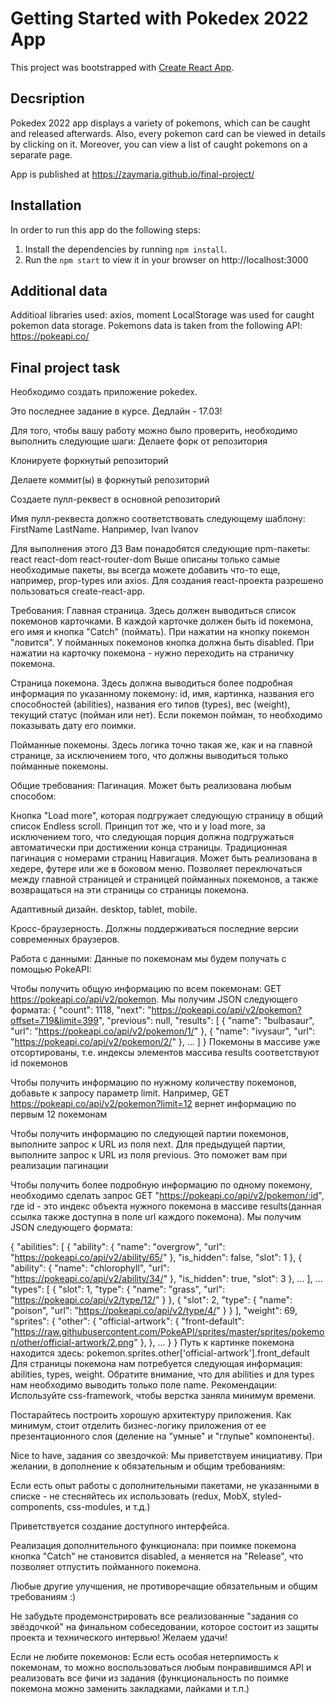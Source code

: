 # Getting Started with Pokedex 2022 App

This project was bootstrapped with [Create React App](https://github.com/facebook/create-react-app).

## Decsription

Pokedex 2022 app displays a variety of pokemons, which can be caught and released afterwards.
Also, every pokemon card can be viewed in details by clicking on it. Moreover, you can view a list of caught pokemons on a separate page.

App is published at https://zaymaria.github.io/final-project/

## Installation

In order to run this app do the following steps:

1. Install the dependencies by running `npm install`.
2. Run the `npm start` to view it in your browser on http://localhost:3000


## Additional data

Additioal libraries used: axios, moment
LocalStorage was used for caught pokemon data storage.
Pokemons data is taken from the following API: https://pokeapi.co/


## Final project task

Необходимо создать приложение pokedex.

Это последнее задание в курсе. Дедлайн - 17.03!

Для того, чтобы вашу работу можно было проверить, необходимо выполнить следующие шаги:
Делаете форк от репозитория

Клонируете форкнутый репозиторий

Делаете коммит(ы) в форкнутый репозиторий

Создаете пулл-реквест в основной репозиторий

Имя пулл-реквеста должно соответствовать следующему шаблону: FirstName LastName. Например, Ivan Ivanov

Для выполнения этого ДЗ Вам понадобятся следующие npm-пакеты:
react
react-dom
react-router-dom
Выше описаны только самые необходимые пакеты, вы всегда можете добавить что-то еще, например, prop-types или axios. Для создания react-проекта разрешено пользоваться create-react-app.

Требования:
Главная страница. Здесь должен выводиться список покемонов карточками. В каждой карточке должен быть id покемона, его имя и кнопка "Catch" (поймать). При нажатии на кнопку покемон "ловится". У пойманных покемонов кнопка должна быть disabled. При нажатии на карточку покемона - нужно переходить на страничку покемона.

Страница покемона. Здесь должна выводиться более подробная информация по указанному покемону: id, имя, картинка, названия его способностей (abilities), названия его типов (types), вес (weight), текущий статус (пойман или нет). Если покемон пойман, то необходимо показывать дату его поимки.

Пойманные покемоны. Здесь логика точно такая же, как и на главной странице, за исключением того, что должны выводиться только пойманные покемоны.

Общие требования:
Пагинация. Может быть реализована любым способом:

Кнопка "Load more", которая подгружает следующую страницу в общий список
Endless scroll. Принцип тот же, что и у load more, за исключением того, что следующая порция должна подгружаться автоматически при достижении конца страницы.
Традиционная пагинация с номерами страниц
Навигация. Может быть реализована в хедере, футере или же в боковом меню. Позволяет переключаться между главной страницей и страницей пойманных покемонов, а также возвращаться на эти страницы со страницы покемона.

Адаптивный дизайн. desktop, tablet, mobile.

Кросс-браузерность. Должны поддерживаться последние версии современных браузеров.

Работа с данными:
Данные по покемонам мы будем получать с помощью PokeAPI:

Чтобы получить общую информацию по всем покемонам: GET https://pokeapi.co/api/v2/pokemon. Мы получим JSON следующего формата:
{
   "count": 1118,
   "next": "https://pokeapi.co/api/v2/pokemon?offset=719&limit=399",
   "previous": null,
   "results": [
      {
         "name": "bulbasaur",
         "url": "https://pokeapi.co/api/v2/pokemon/1/"
      },
      {
         "name": "ivysaur",
         "url": "https://pokeapi.co/api/v2/pokemon/2/"
      },
      ...
   ]
}
Покемоны в массиве уже отсортированы, т.е. индексы элементов массива results соответствуют id покемонов

Чтобы получить информацию по нужному количеству покемонов, добавьте к запросу параметр limit. Например, GET https://pokeapi.co/api/v2/pokemon?limit=12 вернет информацию по первым 12 покемонам

Чтобы получить информацию по следующей партии покемонов, выполните запрос к URL из поля next. Для предыдущей партии, выполните запрос к URL из поля previous. Это поможет вам при реализации пагинации

Чтобы получить более подробную информацию по одному покемону, необходимо сделать запрос GET "https://pokeapi.co/api/v2/pokemon/:id", где id - это индекс объекта нужного покемона в массиве results(данная ссылка также доступна в поле url каждого покемона). Мы получим JSON следующего формата:

{
   "abilities": [
      {
         "ability": {
            "name": "overgrow",
            "url": "https://pokeapi.co/api/v2/ability/65/"
         },
         "is_hidden": false,
         "slot": 1
      },
      {
         "ability": {
            "name": "chlorophyll",
            "url": "https://pokeapi.co/api/v2/ability/34/"
         },
         "is_hidden": true,
         "slot": 3
      },
      ...
   ],
   ...
   "types": [
      {
         "slot": 1,
         "type": {
            "name": "grass",
            "url": "https://pokeapi.co/api/v2/type/12/"
         }
      },
      {
         "slot": 2,
         "type": {
            "name": "poison",
            "url": "https://pokeapi.co/api/v2/type/4/"
         }
      }
   ],
   "weight": 69,
   "sprites": {
      "other": {
         "official-artwork": {
            "front-default": "https://raw.githubusercontent.com/PokeAPI/sprites/master/sprites/pokemon/other/official-artwork/2.png"
         },
      },
      ...
   }
}
Путь к картинке покемона находится здесь: pokemon.sprites.other['official-artwork'].front_default
Для страницы покемона нам потребуется следующая информация: abilities, types, weight. Обратите внимание, что для abilities и для types нам необходимо выводить только поле name.
Рекомендации:
Используйте css-framework, чтобы верстка заняла минимум времени.

Постарайтесь построить хорошую архитектуру приложения. Как минимум, стоит отделить бизнес-логику приложения от ее презентационного слоя (деление на "умные" и "глупые" компоненты).

Nice to have, задания со звездочкой:
Мы приветствуем инициативу. При желании, в дополнение к обязательным и общим требованиям:

Если есть опыт работы с дополнительными пакетами, не указанными в списке - не стесняйтесь их использовать (redux, MobX, styled-components, css-modules, и т.д.)

Приветствуется создание доступного интерфейса.

Реализация дополнительного функционала: при поимке покемона кнопка "Catch" не становится disabled, а меняется на "Release", что позволяет отпустить пойманного покемона.

Любые другие улучшения, не противоречащие обязательным и общим требованиям :)

Не забудьте продемонстрировать все реализованные "задания со звёздочкой" на финальном собеседовании, которое состоит из защиты проекта и технического интервью! Желаем удачи!

Если не любите покемонов:
Если есть особая нетерпимость к покемонам, то можно воспользоваться любым понравившимся API и реализовать все фичи из задания (функциональность по поимке покемона можно заменить закладками, лайками и т.п.)